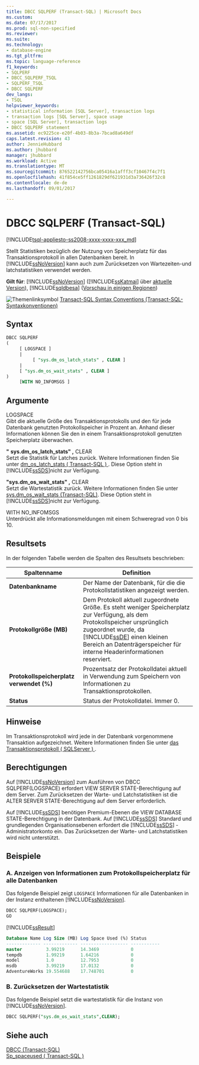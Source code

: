 ```yaml
---
title: DBCC SQLPERF (Transact-SQL) | Microsoft Docs
ms.custom: 
ms.date: 07/17/2017
ms.prod: sql-non-specified
ms.reviewer: 
ms.suite: 
ms.technology:
- database-engine
ms.tgt_pltfrm: 
ms.topic: language-reference
f1_keywords:
- SQLPERF
- DBCC_SQLPERF_TSQL
- SQLPERF_TSQL
- DBCC SQLPERF
dev_langs:
- TSQL
helpviewer_keywords:
- statistical information [SQL Server], transaction logs
- transaction logs [SQL Server], space usage
- space [SQL Server], transaction logs
- DBCC SQLPERF statement
ms.assetid: ec9225ce-e20f-4b03-8b3a-7bcad8a649df
caps.latest.revision: 43
author: JennieHubbard
ms.author: jhubbard
manager: jhubbard
ms.workload: Active
ms.translationtype: MT
ms.sourcegitcommit: 876522142756bca05416a1afff3cf10467f4c7f1
ms.openlocfilehash: 41f854ce5ff1261829df621931d3a736426f32c8
ms.contentlocale: de-de
ms.lasthandoff: 09/01/2017

---
```

# <a name="dbcc-sqlperf-transact-sql"></a>DBCC SQLPERF (Transact-SQL)
[!INCLUDE[tsql-appliesto-ss2008-xxxx-xxxx-xxx_md](../../includes/tsql-appliesto-ss2008-xxxx-xxxx-xxx-md.md)]

Stellt Statistiken bezüglich der Nutzung von Speicherplatz für das Transaktionsprotokoll in allen Datenbanken bereit. In [!INCLUDE[ssNoVersion](../../includes/ssnoversion-md.md)] kann auch zum Zurücksetzen von Wartezeiten-und latchstatistiken verwendet werden.
  
**Gilt für**: [!INCLUDE[ssNoVersion](../../includes/ssnoversion-md.md)] ([!INCLUDE[ssKatmai](../../includes/sskatmai-md.md)] über [aktuelle Version](http://go.microsoft.com/fwlink/p/?LinkId=299658)), [!INCLUDE[sqldbesa](../../includes/sqldbesa-md.md)] ([Vorschau in einigen Regionen](http://azure.microsoft.com/documentation/articles/sql-database-preview-whats-new/?WT.mc_id=TSQL_GetItTag))
  
 ![Themenlinksymbol](../../database-engine/configure-windows/media/topic-link.gif "Topic link icon") [Transact-SQL Syntax Conventions (Transact-SQL-Syntaxkonventionen)](../../t-sql/language-elements/transact-sql-syntax-conventions-transact-sql.md)  
  
## <a name="syntax"></a>Syntax  
  
```sql
DBCC SQLPERF   
(  
     [ LOGSPACE ]  
     |  
          [ "sys.dm_os_latch_stats" , CLEAR ]  
     |  
     [ "sys.dm_os_wait_stats" , CLEAR ]  
)   
     [WITH NO_INFOMSGS ]  
```  
  
## <a name="arguments"></a>Argumente  
LOGSPACE  
Gibt die aktuelle Größe des Transaktionsprotokolls und den für jede Datenbank genutzten Protokollspeicher in Prozent an. Anhand dieser Informationen können Sie den in einem Transaktionsprotokoll genutzten Speicherplatz überwachen.  
  
**"** **sys.dm_os_latch_stats" ,** CLEAR  
Setzt die Statistik für Latches zurück. Weitere Informationen finden Sie unter [dm_os_latch_stats &#40; Transact-SQL &#41; ](../../relational-databases/system-dynamic-management-views/sys-dm-os-latch-stats-transact-sql.md). Diese Option steht in [!INCLUDE[ssSDS](../../includes/sssds-md.md)]nicht zur Verfügung.  
  
**"sys.dm_os_wait_stats" ,** CLEAR  
Setzt die Wartestatistik zurück. Weitere Informationen finden Sie unter [sys.dm_os_wait_stats &#40;Transact-SQL&#41;](../../relational-databases/system-dynamic-management-views/sys-dm-os-wait-stats-transact-sql.md). Diese Option steht in [!INCLUDE[ssSDS](../../includes/sssds-md.md)]nicht zur Verfügung.  
  
WITH NO_INFOMSGS  
Unterdrückt alle Informationsmeldungen mit einem Schweregrad von 0 bis 10.  
  
## <a name="result-sets"></a>Resultsets  
 In der folgenden Tabelle werden die Spalten des Resultsets beschrieben:  
  
|Spaltenname|Definition|  
|---|---|
|**Datenbankname**|Der Name der Datenbank, für die die Protokollstatistiken angezeigt werden.|  
|**Protokollgröße (MB)**|Dem Protokoll aktuell zugeordnete Größe. Es steht weniger Speicherplatz zur Verfügung, als dem Protokollspeicher ursprünglich zugeordnet wurde, da [!INCLUDE[ssDE](../../includes/ssde-md.md)] einen kleinen Bereich an Datenträgerspeicher für interne Headerinformationen reserviert.|  
|**Protokollspeicherplatz verwendet (%)**|Prozentsatz der Protokolldatei aktuell in Verwendung zum Speichern von Informationen zu Transaktionsprotokollen.|  
|**Status**|Status der Protokolldatei. Immer 0.|  
  
## <a name="remarks"></a>Hinweise  
Im Transaktionsprotokoll wird jede in der Datenbank vorgenommene Transaktion aufgezeichnet. Weitere Informationen finden Sie unter [das Transaktionsprotokoll &#40; SQLServer &#41; ](../../relational-databases/logs/the-transaction-log-sql-server.md).
  
## <a name="permissions"></a>Berechtigungen  
Auf [!INCLUDE[ssNoVersion](../../includes/ssnoversion-md.md)] zum Ausführen von DBCC SQLPERF(LOGSPACE) erfordert VIEW SERVER STATE-Berechtigung auf dem Server. Zum Zurücksetzen der Warte- und Latchstatistiken ist die ALTER SERVER STATE-Berechtigung auf dem Server erforderlich.
  
Auf [!INCLUDE[ssSDS](../../includes/sssds-md.md)] benötigen Premium-Ebenen die VIEW DATABASE STATE-Berechtigung in der Datenbank. Auf [!INCLUDE[ssSDS](../../includes/sssds-md.md)] Standard und grundlegenden Organisationsebenen erfordert die [!INCLUDE[ssSDS](../../includes/sssds-md.md)] -Administratorkonto ein. Das Zurücksetzen der Warte- und Latchstatistiken wird nicht unterstützt.
  
## <a name="examples"></a>Beispiele  
  
### <a name="a-displaying-log-space-information-for-all-databases"></a>A. Anzeigen von Informationen zum Protokollspeicherplatz für alle Datenbanken  
Das folgende Beispiel zeigt `LOGSPACE` Informationen für alle Datenbanken in der Instanz enthaltenen [!INCLUDE[ssNoVersion](../../includes/ssnoversion-md.md)].
  
```sql  
DBCC SQLPERF(LOGSPACE);  
GO  
```  
  
[!INCLUDE[ssResult](../../includes/ssresult-md.md)]
  
```sql
Database Name Log Size (MB) Log Space Used (%) Status        
------------- ------------- ------------------ -----------   
master         3.99219      14.3469            0   
tempdb         1.99219      1.64216            0   
model          1.0          12.7953            0   
msdb           3.99219      17.0132            0   
AdventureWorks 19.554688    17.748701          0  
```  
  
### <a name="b-resetting-wait-statistics"></a>B. Zurücksetzen der Wartestatistik  
Das folgende Beispiel setzt die wartestatistik für die Instanz von [!INCLUDE[ssNoVersion](../../includes/ssnoversion-md.md)].
  
```sql  
DBCC SQLPERF("sys.dm_os_wait_stats",CLEAR);  
```  
  
## <a name="see-also"></a>Siehe auch  
[DBCC &#40;Transact-SQL&#41;](../../t-sql/database-console-commands/dbcc-transact-sql.md)  
[Sp_spaceused &#40; Transact-SQL &#41;](../../relational-databases/system-stored-procedures/sp-spaceused-transact-sql.md)
  
  


